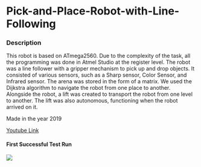 # Pick-and-Place-Robot-with-Line-Following

### Description
This robot is based on ATmega2560. Due to the complexity of the task, all the programming was done in Atmel Studio at the register level. The robot was a line follower with a gripper mechanism to pick up and drop objects. It consisted of various sensors, such as a Sharp sensor, Color Sensor, and Infrared sensor. The arena was stored in the form of a matrix. We used the Dijkstra algorithm to navigate the robot from one place to another. Alongside the robot, a lift was created to transport the robot from one level to another. The lift was also autonomous, functioning when the robot arrived on it.

Made in the year 2019

[Youtube Link](https://youtu.be/kBSt59cCfKg)

#### First Successful Test Run
![](https://github.com/lcthardik/Pick-and-Place-Robot-with-Line-Following/blob/main/gif.gif)

